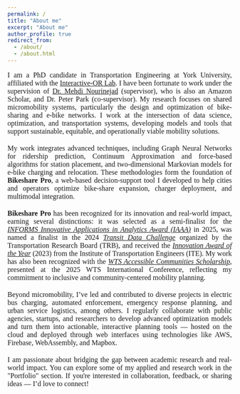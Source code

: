 ```yaml
---
permalink: /
title: "About me"
excerpt: "About me"
author_profile: true
redirect_from: 
  - /about/
  - /about.html
---
```


<div style="text-align: justify; margin-bottom: 20px; font-size: 16px; font-family: 'Georgia', serif;">

I am a PhD candidate in Transportation Engineering at York University, affiliated with the <a href="https://interactive-or.net/" target="_blank" rel="noopener noreferrer">Interactive-OR Lab</a>. I have been fortunate to work under the supervision of <a href="https://www.linkedin.com/in/mehdi-nourinejad-a0040843/" target="_blank" rel="noopener noreferrer">Dr. Mehdi Nourinejad</a> (supervisor), who is also an Amazon Scholar, and Dr. Peter Park (co-supervisor).  My research focuses on shared micromobility systems, particularly the design and optimization of bike-sharing and e-bike networks. I work at the intersection of data science, optimization, and transportation systems, developing models and tools that support sustainable, equitable, and operationally viable mobility solutions.

</div>

<div style="text-align: justify; margin-bottom: 20px; font-size: 16px; font-family: 'Georgia', serif;">

My work integrates advanced techniques, including Graph Neural Networks for ridership prediction, Continuum Approximation and force-based algorithms for station placement, and two-dimensional Markovian models for e-bike charging and relocation. These methodologies form the foundation of <strong>Bikeshare Pro</strong>, a web-based decision-support tool I developed to help cities and operators optimize bike-share expansion, charger deployment, and multimodal integration.

</div>

<div style="text-align: justify; margin-bottom: 20px; font-size: 16px; font-family: 'Georgia', serif;">

<strong>Bikeshare Pro</strong> has been recognized for its innovation and real-world impact, earning several distinctions: it was selected as a semi-finalist for the <a href="https://www.informs.org/Recognizing-Excellence/Community-Prizes/Analytics-Society/Innovative-Applications-in-Analytics-Award?__cf_chl_tk=9EvoK.6b6ftK3uoComC6aXL3K_PWigAS7E4TNRYzwT0-1740061488-1.0.1.1-f3EgqQsmiT3oSkrJukG3pdvvMZVFQxHUpyHmzvVT1.M" target="_blank" rel="noopener noreferrer"><em>INFORMS Innovative Applications in Analytics Award (IAAA)</em></a> in 2025, was named a finalist in the 2024 <a href="https://www.trb-transit-mgmt-perf.org/annual-meetings/transit-data-challenge#h.gkd0sehzwsz9" target="_blank" rel="noopener noreferrer"><em>Transit Data Challenge</em></a> organized by the Transportation Research Board (TRB), and received the <a href="https://lassonde.yorku.ca/ghazaleh-mohseni-receives-the-2023-innovation-of-the-year-award-from-the-institute-of-transportation-engineers" target="_blank" rel="noopener noreferrer"><em>Innovation Award of the Year</em></a> (2023) from the Institute of Transportation Engineers (ITE). My work has also been recognized with the <a href="https://www.linkedin.com/posts/wts-canadian-education-foundation_from-may-79-more-than-1000-attendees-convened-activity-7328524515179655169-T8Yy?utm_source=share&utm_medium=member_desktop&rcm=ACoAABTHrvgBk17mK_BgkAwln-q4XYMZo5fgSJw" target="_blank" rel="noopener noreferrer"><em>WTS Accessible Communities Scholarship</em></a>, presented at the 2025 WTS International Conference, reflecting my commitment to inclusive and community-centered mobility planning.

</div>

<div style="text-align: justify; margin-bottom: 20px; font-size: 16px; font-family: 'Georgia', serif;">

Beyond micromobility, I’ve led and contributed to diverse projects in electric bus charging, automated enforcement, emergency response planning, and urban service logistics, among others. I regularly collaborate with public agencies, startups, and researchers to develop advanced optimization models and turn them into actionable, interactive planning tools — hosted on the cloud and deployed through web interfaces using technologies like AWS, Firebase, WebAssembly, and Mapbox.

</div>

<div style="text-align: justify; margin-bottom: 20px; font-size: 16px; font-family: 'Georgia', serif;">

I am passionate about bridging the gap between academic research and real-world impact. You can explore some of my applied and research work in the "Portfolio" section. If you're interested in collaboration, feedback, or sharing ideas — I’d love to connect!

</div>



